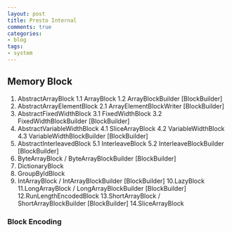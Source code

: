 ```yaml
---
layout: post
title: Presto Internal
comments: true
categories:
- blog
tags:
- system
---
```


## Memory Block
1. AbstractArrayBlock
    1.1 ArrayBlock
    1.2 ArrayBlockBuilder [BlockBuilder]
2. AbstractArrayElementBlock
    2.1 ArrayElementBlockWriter [BlockBuilder]
3. AbstractFixedWidthBlock
    3.1 FixedWidthBlock
    3.2 FixedWidthBlockBuilder [BlockBuilder]
4. AbstractVariableWidthBlock
    4.1 SliceArrayBlock
    4.2 VariableWidthBlock
    4.3 VariableWidthBlockBuilder [BlockBuilder]
5. AbstractInterleavedBlock
    5.1 InterleaveBlock
    5.2 InterleaveBlockBuilder [BlockBuilder]
6. ByteArrayBlock / ByteArrayBlockBuilder [BlockBuilder]
7. DictionaryBlock
8. GroupByIdBlock
9. IntArrayBlock / IntArrayBlockBuilder [BlockBuilder]
10.LazyBlock
11.LongArrayBlock / LongArrayBlockBuilder [BlockBuilder]
12.RunLengthEncodedBlock
13.ShortArrayBlock / ShortArrayBlockBuilder [BlockBuilder]
14.SliceArrayBlock

### Block Encoding
